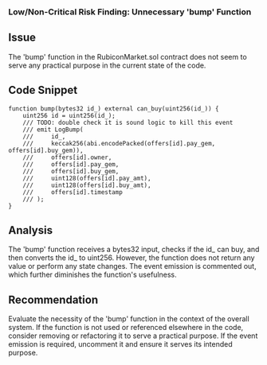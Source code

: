 ### Low/Non-Critical Risk Finding: Unnecessary 'bump' Function

## Issue

The 'bump' function in the RubiconMarket.sol contract does not seem to serve any practical purpose in the current state of the code.

## Code Snippet

```
function bump(bytes32 id_) external can_buy(uint256(id_)) {
    uint256 id = uint256(id_);
    /// TODO: double check it is sound logic to kill this event
    /// emit LogBump(
    ///     id_,
    ///     keccak256(abi.encodePacked(offers[id].pay_gem, offers[id].buy_gem)),
    ///     offers[id].owner,
    ///     offers[id].pay_gem,
    ///     offers[id].buy_gem,
    ///     uint128(offers[id].pay_amt),
    ///     uint128(offers[id].buy_amt),
    ///     offers[id].timestamp
    /// );
}

```

## Analysis
The 'bump' function receives a bytes32 input, checks if the id_ can buy, and then converts the id_ to uint256. However, the function does not return any value or perform any state changes. The event emission is commented out, which further diminishes the function's usefulness.

## Recommendation
Evaluate the necessity of the 'bump' function in the context of the overall system. If the function is not used or referenced elsewhere in the code, consider removing or refactoring it to serve a practical purpose. If the event emission is required, uncomment it and ensure it serves its intended purpose.